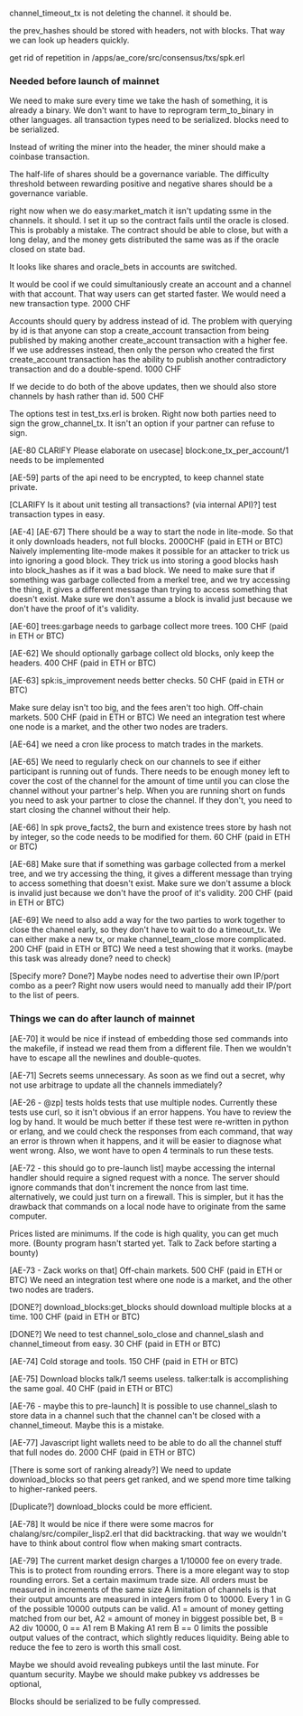 channel_timeout_tx is not deleting the channel. it should be.


the prev_hashes should be stored with headers, not with blocks. That way we can look up headers quickly.


get rid of repetition in /apps/ae_core/src/consensus/txs/spk.erl



### Needed before launch of mainnet

We need to make sure every time we take the hash of something, it is already a binary.
We don't want to have to reprogram term_to_binary in other languages.
all transaction types need to be serialized.
blocks need to be serialized.

Instead of writing the miner into the header, the miner should make a coinbase transaction.

The half-life of shares should be a governance variable.
The difficulty threshold between rewarding positive and negative shares should be a governance variable.

right now when we do easy:market_match it isn't updating ssme in the channels. it should.
I set it up so the contract fails until the oracle is closed. This is probably a mistake. The contract should be able to close, but with a long delay, and the money gets distributed the same was as if the oracle closed on state bad.

It looks like shares and oracle_bets in accounts are switched.

It would be cool if we could simultaniously create an account and a channel with that account. That way users can get started faster. We would need a new transaction type. 2000 CHF

Accounts should query by address instead of id.
The problem with querying by id is that anyone can stop a create_account transaction from being published by making another create_account transaction with a higher fee.
If we use addresses instead, then only the person who created the first create_account transaction has the ability to publish another contradictory transaction and do a double-spend. 1000 CHF

If we decide to do both of the above updates, then we should also store channels by hash rather than id. 500 CHF

The options test in test_txs.erl is broken.
Right now both parties need to sign the grow_channel_tx.
It isn't an option if your partner can refuse to sign.


[AE-80 CLARIFY Please elaborate on usecase] block:one_tx_per_account/1 needs to be implemented

[AE-59] parts of the api need to be encrypted, to keep channel state private.

[CLARIFY Is it about unit testing all transactions? (via internal API)?] test transaction types in easy.

[AE-4] [AE-67] There should be a way to start the node in lite-mode. So that it only downloads headers, not full blocks. 2000CHF (paid in ETH or BTC)
Naively implementing lite-mode makes it possible for an attacker to trick us into ignoring a good block. They trick us into storing a good blocks hash into block_hashes as if it was a bad block.
We need to make sure that if something was garbage collected from a merkel tree, and we try accessing the thing, it gives a different message than trying to access something that doesn't exist. Make sure we don't assume a block is invalid just because we don't have the proof of it's validity.

[AE-60] trees:garbage needs to garbage collect more trees. 100 CHF (paid in ETH or BTC)

[AE-62] We should optionally garbage collect old blocks, only keep the headers. 400 CHF (paid in ETH or BTC)

[AE-63] spk:is_improvement needs better checks. 50 CHF (paid in ETH or BTC)

Make sure delay isn't too big, and the fees aren't too high. 
Off-chain markets. 500 CHF (paid in ETH or BTC)
We need an integration test where one node is a market, and the other two nodes are traders. 

[AE-64] we need a cron like process to match trades in the markets.

[AE-65] We need to regularly check on our channels to see if either participant is running out of funds. There needs to be enough money left to cover the cost of the channel for the amount of time until you can close the channel without your partner's help.
When you are running short on funds you need to ask your partner to close the channel. If they don't, you need to start closing the channel without their help.

[AE-66] In spk prove_facts2, the burn and existence trees store by hash not by integer, so the code needs to be modified for them. 60 CHF (paid in ETH or BTC)

[AE-68] Make sure that if something was garbage collected from a merkel tree, and we try accessing the thing, it gives a different message than trying to access something that doesn't exist. Make sure we don't assume a block is invalid just because we don't have the proof of it's validity. 200 CHF (paid in ETH or BTC)

[AE-69] We need to also add a way for the two parties to work together to close the channel early, so they don't have to wait to do a timeout_tx. We can either make a new tx, or make channel_team_close more complicated. 200 CHF (paid in ETH or BTC)
We need a test showing that it works.
(maybe this task was already done? need to check)

[Specify more? Done?] Maybe nodes need to advertise their own IP/port combo as a peer? Right now users would need to manually add their IP/port to the list of peers.


### Things we can do after launch of mainnet

[AE-70] it would be nice if instead of embedding those sed commands into the makefile, if instead we read them from a different file.
Then we wouldn't have to escape all the newlines and double-quotes.

[AE-71] Secrets seems unnecessary. As soon as we find out a secret, why not use arbitrage to update all the channels immediately?

[AE-26 - @zp] tests holds tests that use multiple nodes. Currently these tests use curl, so it isn't obvious if an error happens. You have to review the log by hand.
It would be much better if these test were re-written in python or erlang, and we could check the responses from each command, that way an error is thrown when it happens, and it will be easier to diagnose what went wrong.
Also, we wont have to open 4 terminals to run these tests.

[AE-72 - this should go to pre-launch list] maybe accessing the internal handler should require a signed request with a nonce.
The server should ignore commands that don't increment the nonce from last time.
alternatively, we could just turn on a firewall. This is simpler, but it has the drawback that commands on a local node have to originate from the same computer.

Prices listed are minimums. If the code is high quality, you can get much more.
(Bounty program hasn't started yet. Talk to Zack before starting a bounty)

[AE-73 - Zack works on that] Off-chain markets. 500 CHF (paid in ETH or BTC)
We need an integration test where one node is a market, and the other two nodes are traders. 

[DONE?] download_blocks:get_blocks should download multiple blocks at a time. 100 CHF (paid in ETH or BTC)

[DONE?] We need to test channel_solo_close and channel_slash and channel_timeout from easy. 30 CHF (paid in ETH or BTC)

[AE-74] Cold storage and tools. 150 CHF (paid in ETH or BTC)

[AE-75] Download blocks talk/1 seems useless. talker:talk is accomplishing the same goal. 40 CHF (paid in ETH or BTC)

[AE-76 - maybe this to pre-launch] It is possible to use channel_slash to store data in a channel such that the channel can't be closed with a channel_timeout.
Maybe this is a mistake.

[AE-77] Javascript light wallets need to be able to do all the channel stuff that full nodes do. 2000 CHF (paid in ETH or BTC)

[There is some sort of ranking already?] We need to update download_blocks so that peers get ranked, and we spend more time talking to higher-ranked peers.

[Duplicate?] download_blocks could be more efficient.


[AE-78] It would be nice if there were some macros for chalang/src/compiler_lisp2.erl that did backtracking. that way we wouldn't have to think about control flow when making smart contracts.

[AE-79]
The current market design charges a 1/10000 fee on every trade. This is to protect from rounding errors.
There is a more elegant way to stop rounding errors. Set a certain maximum trade size. All orders must be measured in increments of the same size
A limitation of channels is that their output amounts are measured in integers from 0 to 10000.
Every 1 in G of the possible 10000 outputs can be valid.
A1 = amount of money getting matched from our bet,
A2 = amount of money in biggest possible bet,
B = A2 div 10000,
0 == A1 rem B
Making A1 rem B == 0 limits the possible output values of the contract, which slightly reduces liquidity. Being able to reduce the fee to zero is worth this small cost.

Maybe we should avoid revealing pubkeys until the last minute. For quantum security.
Maybe we should make pubkey vs addresses be optional,

Blocks should be serialized to be fully compressed.
